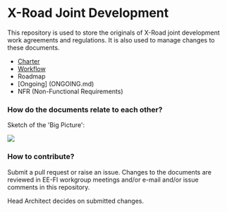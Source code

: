 # X-Road Joint Development

This repository is used to store the originals of X-Road joint development work agreements and regulations. It is also used to manage changes to these documents.

- [Charter](CHARTER.md)
- [Workflow](WORKFLOW.md)
- Roadmap
- [Ongoing] (ONGOING.md)
- NFR (Non-Functional Requirements)

### How do the documents relate to each other?
Sketch of the 'Big Picture':

![](IMG/IMG_0368.JPG)

### How to contribute?
Submit a pull request or raise an issue. Changes to the documents are reviewed in EE-FI workgroup meetings and/or e-mail and/or issue comments in this repository. 

Head Architect decides on submitted changes.
